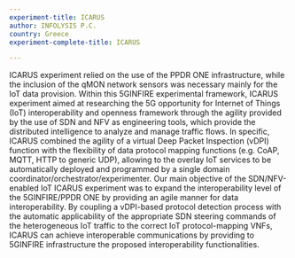 ```yaml
---
experiment-title: ICARUS
author: INFOLYSIS P.C.
country: Greece
experiment-complete-title: ICARUS

---
```

ICARUS experiment relied on the use of the PPDR ONE infrastructure, while the inclusion of the qMON network sensors was necessary mainly for the IoT data provision. Within this 5GINFIRE experimental framework, ICARUS experiment aimed at researching the 5G opportunity for Internet of Things (IoT) interoperability and openness framework through the agility provided by the use of SDN and NFV as engineering tools, which provide the distributed intelligence to analyze and manage traffic flows. In specific, ICARUS combined the agility of a virtual Deep Packet Inspection (vDPI) function with the flexibility of data protocol mapping functions (e.g. CoAP, MQTT, HTTP to generic UDP), allowing to the overlay IoT services to be automatically deployed and programmed by a single domain coordinator/orchestrator/experimenter. Our main objective of the SDN/NFV-enabled IoT ICARUS experiment was to expand the interoperability level of the 5GINFIRE/PPDR ONE by providing an agile manner for data interoperability. By coupling a vDPI-based protocol detection process with the automatic applicability of the appropriate SDN steering commands of the heterogeneous IoT traffic to the correct IoT protocol-mapping VNFs, ICARUS can achieve interoperable communications by providing to 5GINFIRE infrastructure the proposed interoperability functionalities.

